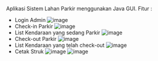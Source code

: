 Aplikasi Sistem Lahan Parkir menggunakan Java GUI.
Fitur : 
- Login Admin
  ![image](https://github.com/msfadlii/Sistem-Lahan-Parkir-GUI/assets/114128985/5415c731-2d1a-4916-a1aa-30451b9ce511)
- Check-in Parkir
  ![image](https://github.com/msfadlii/Sistem-Lahan-Parkir-GUI/assets/114128985/dcb548a6-db20-49d1-b190-0e65626ebbb9)
- List Kendaraan yang sedang Parkir
  ![image](https://github.com/msfadlii/Sistem-Lahan-Parkir-GUI/assets/114128985/5dc027b4-85b2-471c-97bd-9c6765c8c473)
- Check-out Parkir
  ![image](https://github.com/msfadlii/Sistem-Lahan-Parkir-GUI/assets/114128985/28708852-c241-4239-9d81-7ef365380f27)
- List Kendaraan yang telah check-out
  ![image](https://github.com/msfadlii/Sistem-Lahan-Parkir-GUI/assets/114128985/64ae5af5-8731-4e71-8b74-5b503f6dd518)
- Cetak Struk
  ![image](https://github.com/msfadlii/Sistem-Lahan-Parkir-GUI/assets/114128985/552be2a1-9449-4b23-9504-4c98b66d85a0)
  ![image](https://github.com/msfadlii/Sistem-Lahan-Parkir-GUI/assets/114128985/b0d6f391-7a3e-4415-8ca3-a09c8748701b)





